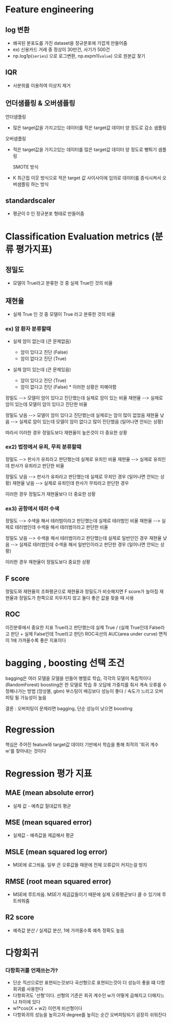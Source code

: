 # Feature engineering
## log 변환
* 왜곡된 분포도를 가진 dataset을 정규분포에 가깝게 만들어줌
 * ex) 신용카드 거래 중 정상이 30만건, 사기가 500건
* np.log1p(`series`) 으로 로그변환, np.expm1(`value`) 으로 원본값 찾기

## IQR 
* 사분위를 이용하여 이상치 제거

## 언더샘플링 & 오버샘플링
 언더샘플링
 * 많은 target값을 가지고있는 데이터를 적은 target값 데이터 양 정도로 감소 샘플링

 오버샘플링
 * 적은 target값을 가지고있는 데이터를 많은 target값 데이터 양 정도로 뻥튀기 샘플링

   SMOTE 방식
 * K 최근접 이웃 방식으로 적은 target 값 사이사이에 임의로 데이터를 증식시켜서 오버샘플링 하는 방식

## standardscaler
* 평균이 0 인 정규분포 형태로 만들어줌


# Classification Evaluation metrics (분류 평가지표)

## 정밀도
- 모델이 True라고 분류한 것 중 실제 True인 것의 비율

## 재현율
- 실제 True 인 것 중 모델이 True 라고 분류한 것의 비율

### ex) 암 환자 분류할때 
- 실제 암이 없는데 (큰 문제없음)
  - 암이 있다고 진단 (False)
  - 암이 없다고 진단 (True)

- 실제 암이 있는데 (큰 문제있음)
  - 암이 있다고 진단 (True)
  - 암이 없다고 진단 (False)   * 이러한 상황은 피해야함

정밀도 --> 모델이 암이 있다고 진단했는데 실제로 암이 있는 비율
재현율 --> 실제로 암이 있는데 모델이 암이 있다고 진단한 비율

정밀도 낮음 --> 모델이 암이 있다고 진단했는데 실제로는 암이 많이 없었음
재현율 낮음 --> 실제로 암이 있는데 모델이 암이 없다고 많이 진단했음 (일어나면 안되는 상황) 

따라서 이러한 경우 정밀도보다 재현율이 높은것이 더 중요한 상황

### ex2) 법정에서 유죄, 무죄 분류할때
정밀도 --> 판사가 유죄라고 판단했는데 실제로 유죄인 비율
재현율 --> 실제로 유죄인데 판사가 유죄라고 판단한 비율

정밀도 낮음 --> 판사가 유죄라고 판단했는데 실제로 무죄인 경우 (일어나면 안되는 상황)
재현율 낮음 --> 실제로 유죄인데 판사가 무죄라고 판단한 경우

이러한 경우 정밀도가 재현율보다 더 중요한 상황

### ex3) 공항에서 테러 수색
정밀도 --> 수색을 해서 테러범이라고 판단했는데 실제로 테러범인 비율
재현율 --> 실제로 테러범인데 수색을 해서 테러범이라고 판단한 비율

정밀도 낮음 --> 수색을 해서 테러범이라고 판단했는데 실제로 일반인인 경우
재현율 낮음 --> 실제로 테러범인데 수색을 해서 일반인이라고 판단한 경우 (일어나면 안되는 상황)

이러한 경우 재현율이 정밀도보다 중요한 상황



## F score
정밀도와 재현율의 조화평균으로 재현율과 정밀도가 비슷해지면 F score가 높아짐
재현율과 정밀도가 한쪽으로 치우치지 않고 둘다 좋은 값을 찾을 때 사용


## ROC
이진분류에서 중요한 지표
True라고 판단했는데 실제 True / (실제 True인데 False라고 판단 + 실제 False인데 True라고 판단) 
ROC곡선의 AUC(area under curve) 면적이 1에 가까울수록 좋은 지표이다


# bagging , boosting 선택 조건
bagging은 여러 모델을 모델을 만들어 병렬로 학습, 각각의 모델이 독립적이다 (RandomForest)
boosting은 한 모델로 학습 후 오답에 가중치를 줘서 계속 오류를 수정해나가는 방법 (앙상블, gbm)
부스팅이 배깅보다 성능이 좋다  /  속도가 느리고 오버피팅 될 가능성이 높음

결론 : 오버피팅이 문제라면 bagging, 단순 성능이 낮으면 boosting




# Regression 
핵심은 주어진 feature와 target값 데이터 기반에서 학습을 통해 최적의 '회귀 계수 w'를 찾아내는 것이다 

# Regression 평가 지표
## MAE (mean absolute error)
- 실제 값 - 예측값 절대값의 평균
## MSE (mean squared error)
- 실제값 - 예측값을 제곱해서 평균
## MSLE (mean squared log error)
- MSE에 로그씌움. 일부 큰 오류값들 때문에 전체 오류값이 커지는걸 방지
## RMSE (root mean squared error)
- MSE에 루트씌움. MSE가 제곱값들이기 때문에 실제 오류평균보다 클 수 있기에 루트씌워줌
## R2 score
- 예측값 분산 / 실제값 분산, 1에 가까울수록 예측 정확도 높음

# 다항회귀
### 다항회귀를 언제쓰는가?
- 단순 직선으로만 표현되는것보다 곡선형으로 표현되는것이 더 성능이 좋을 떄 다항회귀를 사용한다
- 다항회귀도 '선형'이다. 선형의 기준은 회귀 계수인 w가 어떻게 곱해지고 더해지느냐 차이에 있다
- w1*cos(X + w2) 이런게 비선형이다
- 다항회귀의 성능을 높히고자 degree를 높히는 순간 오버피팅되기 굉장히 쉬워진다

